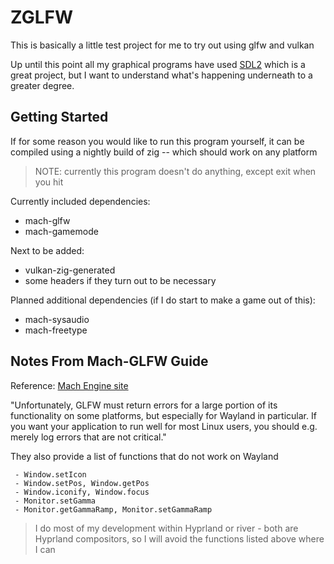# ZGLFW

This is basically a little test project for me to try out using glfw and vulkan

Up until this point all my graphical programs have used [SDL2]() which is a great project, but I want to understand what's happening underneath to a greater degree.

## Getting Started

If for some reason you would like to run this program yourself, it can be compiled using a nightly build of zig -- which should work on any platform

> NOTE: currently this program doesn't do anything, except exit when you hit <Esc>

Currently included dependencies:
 - mach-glfw
 - mach-gamemode

 Next to be added:
 - vulkan-zig-generated
 - some headers if they turn out to be necessary

Planned additional dependencies (if I do start to make a game out of this):
 - mach-sysaudio
 - mach-freetype


## Notes From Mach-GLFW Guide

Reference: [Mach Engine site](https://machengine.org/pkg/mach-glfw/)

"Unfortunately, GLFW must return errors for a large portion of its functionality on some platforms, but especially for Wayland in particular. If you want your application to run well for most Linux users, you should e.g. merely log errors that are not critical."

They also provide a list of functions that do not work on Wayland

```
 - Window.setIcon
 - Window.setPos, Window.getPos
 - Window.iconify, Window.focus
 - Monitor.setGamma
 - Monitor.getGammaRamp, Monitor.setGammaRamp
```

> I do most of my development within Hyprland or river - both are Hyprland compositors, so I will avoid the functions listed above where I can
